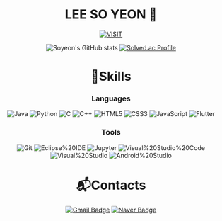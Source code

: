 <div align="center">

# LEE SO YEON 🥰

[![VISIT](https://hits.seeyoufarm.com/api/count/incr/badge.svg?url=https%3A%2F%2Fgithub.com%2Fsoyeonii&count_bg=%23F2AAFE&title_bg=%239E01CE&icon=&icon_color=%23E7E7E7&title=VISIT&edge_flat=false)](https://hits.seeyoufarm.com)

![Soyeon's GitHub stats](https://github-readme-stats.vercel.app/api?username=soyeonii&show_icons=true&theme=radical)
[![Solved.ac Profile](http://mazassumnida.wtf/api/v2/generate_badge?boj=pure02so)](https://solved.ac/pure02so/)

# 💪Skills
### Languages
![Java](https://img.shields.io/badge/Java-007396.svg?&style=for-the-badge&logo=Java&logoColor=white)
![Python](https://img.shields.io/badge/Python-3776AB.svg?&style=for-the-badge&logo=Python&logoColor=white)
![C](https://img.shields.io/badge/C-A8B9CC.svg?&style=for-the-badge&logo=C&logoColor=white)
![C++](https://img.shields.io/badge/C++-00599C.svg?&style=for-the-badge&logo=C%2B%2B&logoColor=white)
![HTML5](https://img.shields.io/badge/HTML5-E34F26.svg?&style=for-the-badge&logo=HTML5&logoColor=white)
![CSS3](https://img.shields.io/badge/CSS3-1572B6.svg?&style=for-the-badge&logo=CSS3&logoColor=white)
![JavaScript](https://img.shields.io/badge/JavaScript-F7DF1E.svg?&style=for-the-badge&logo=JavaScript&logoColor=white)
![Flutter](https://img.shields.io/badge/Flutter-02569B.svg?&style=for-the-badge&logo=Flutter&logoColor=white)
### Tools
![Git](https://img.shields.io/badge/Git-F05032.svg?&style=for-the-badge&logo=Git&logoColor=white)
![Eclipse%20IDE](https://img.shields.io/badge/Eclipse%20IDE-2C2255.svg?&style=for-the-badge&logo=Eclipse%20IDE&logoColor=white)
![Jupyter](https://img.shields.io/badge/Jupyter-F37626.svg?&style=for-the-badge&logo=Jupyter&logoColor=white)
![Visual%20Studio%20Code](https://img.shields.io/badge/Visual%20Studio%20Code-007ACC.svg?&style=for-the-badge&logo=Visual%20Studio%20Code&logoColor=white)
![Visual%20Studio](https://img.shields.io/badge/Visual%20Studio-5C2D91.svg?&style=for-the-badge&logo=Visual%20Studio&logoColor=white)
![Android%20Studio](https://img.shields.io/badge/Android%20Studio-3DDC84.svg?&style=for-the-badge&logo=Android%20Studio&logoColor=white)

# 📬Contacts
[![Gmail Badge](https://img.shields.io/badge/Gmail-EA4335.svg?&style=for-the-badge&logo=Gmail&logoColor=white&link=mailto:dingdingcrong@skuniv.ac.kr)](mailto:dingdingcrong@skuniv.ac.kr)
[![Naver Badge](https://img.shields.io/badge/Naver-03C75A.svg?&style=for-the-badge&logo=Naver&logoColor=white&link=mailto:dingdingcrong@naver.com)](mailto:dingdingcrong@naver.com)

</div>
